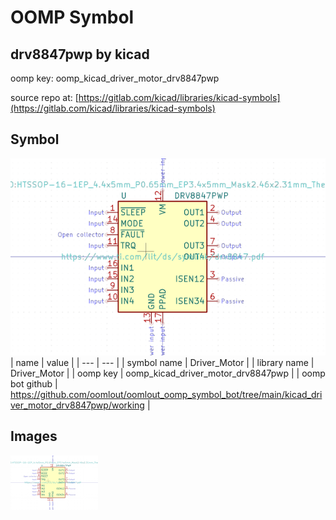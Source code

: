 # OOMP Symbol  
## drv8847pwp  by kicad  
  
oomp key: oomp_kicad_driver_motor_drv8847pwp  
  
source repo at: [https://gitlab.com/kicad/libraries/kicad-symbols](https://gitlab.com/kicad/libraries/kicad-symbols)  
## Symbol  
  
[![working.png](working_600.png)](working.png)  
| name | value | 
| --- | --- | 
| symbol name | Driver_Motor | 
| library name | Driver_Motor | 
| oomp key | oomp_kicad_driver_motor_drv8847pwp | 
| oomp bot github | https://github.com/oomlout/oomlout_oomp_symbol_bot/tree/main/kicad_driver_motor_drv8847pwp/working | 
## Images  
  
[![working.png](working_140.png)](working.png)  
